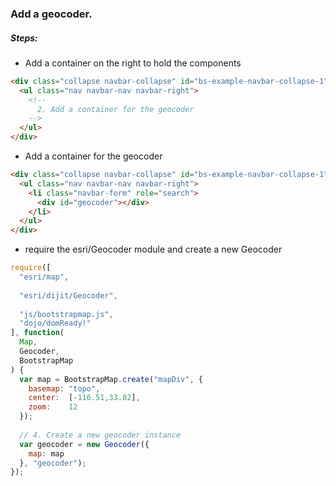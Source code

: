 ### Add a geocoder.

##### Steps:

- Add a container on the right to hold the components
```html
<div class="collapse navbar-collapse" id="bs-example-navbar-collapse-1">
  <ul class="nav navbar-nav navbar-right">
    <!--
      2. Add a container for the geocoder
    -->
  </ul>
</div>
```
    
- Add a container for the geocoder
```html
<div class="collapse navbar-collapse" id="bs-example-navbar-collapse-1">
  <ul class="nav navbar-nav navbar-right">
    <li class="navbar-form" role="search">
      <div id="geocoder"></div>
    </li> 
  </ul>
</div>
```

- require the esri/Geocoder module and create a new Geocoder
```javascript
require([
  "esri/map",
  
  "esri/dijit/Geocoder",
  
  "js/bootstrapmap.js",
  "dojo/domReady!"
], function(
  Map,
  Geocoder,
  BootstrapMap
) {
  var map = BootstrapMap.create("mapDiv", {
    basemap: "topo",
    center:  [-116.51,33.82],
    zoom:    12
  });
  
  // 4. Create a new geocoder instance
  var geocoder = new Geocoder({
    map: map
  }, "geocoder");
});
```
